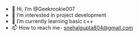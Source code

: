 - 👋 Hi, I’m @Geekrookie007
- 👀 I’m interested in project development
- 🌱 I’m currently learning basic c++
- 📫 How to reach me- snehalgupta804@gmail.com

<!---
Geekrookie007/Geekrookie007 is a ✨ special ✨ repository because its `README.md` (this file) appears on your GitHub profile.
You can click the Preview link to take a look at your changes.
--->
